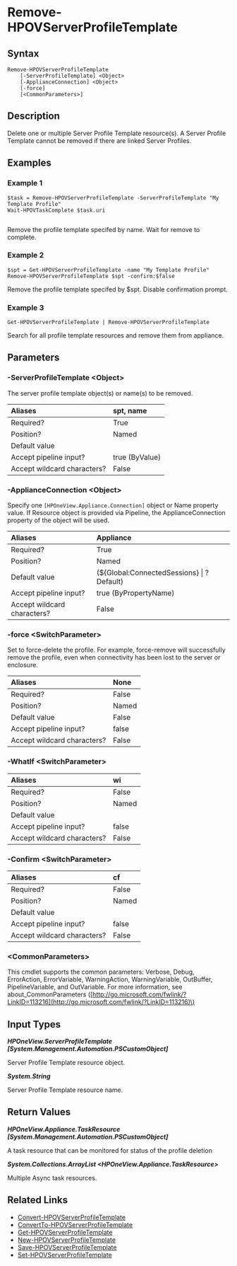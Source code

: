 ﻿---
description: Delete Server Profile Template Resource(s).
---

# Remove-HPOVServerProfileTemplate

## Syntax

```text
Remove-HPOVServerProfileTemplate
    [-ServerProfileTemplate] <Object>
    [-ApplianceConnection] <Object>
    [-force]
    [<CommonParameters>]
```

## Description

Delete one or multiple Server Profile Template resource(s).  A Server Profile Template cannot be removed if there are linked Server Profiles.

## Examples

###  Example 1 

```text
$task = Remove-HPOVServerProfileTemplate -ServerProfileTemplate "My Template Profile"
Wait-HPOVTaskComplete $task.uri
                        
```

Remove the profile template specifed by name. Wait for remove to complete.

###  Example 2 

```text
$spt = Get-HPOVServerProfileTemplate -name "My Template Profile"
Remove-HPOVServerProfileTemplate $spt -confirm:$false
```

Remove the profile template specifed by $spt. Disable confirmation prompt.

###  Example 3 

```text
Get-HPOVServerProfileTemplate | Remove-HPOVServerProfileTemplate
```

Search for all profile template resources and remove them from appliance.

## Parameters

### -ServerProfileTemplate &lt;Object&gt;

The server profile template object(s) or name(s) to be removed.

| Aliases | spt, name |
| :--- | :--- |
| Required? | True |
| Position? | Named |
| Default value |  |
| Accept pipeline input? | true (ByValue) |
| Accept wildcard characters? | False |

### -ApplianceConnection &lt;Object&gt;

Specify one `[HPOneView.Appliance.Connection]` object or Name property value. If Resource object is provided via Pipeline, the ApplianceConnection property of the object will be used.

| Aliases | Appliance |
| :--- | :--- |
| Required? | True |
| Position? | Named |
| Default value | (${Global:ConnectedSessions} &vert; ? Default) |
| Accept pipeline input? | true (ByPropertyName) |
| Accept wildcard characters? | False |

### -force &lt;SwitchParameter&gt;

Set to force-delete the profile.  For example, force-remove will successfully remove the profile, even when connectivity has been lost to the server or enclosure.

| Aliases | None |
| :--- | :--- |
| Required? | False |
| Position? | Named |
| Default value | False |
| Accept pipeline input? | false |
| Accept wildcard characters? | False |

### -WhatIf &lt;SwitchParameter&gt;



| Aliases | wi |
| :--- | :--- |
| Required? | False |
| Position? | Named |
| Default value |  |
| Accept pipeline input? | false |
| Accept wildcard characters? | False |

### -Confirm &lt;SwitchParameter&gt;



| Aliases | cf |
| :--- | :--- |
| Required? | False |
| Position? | Named |
| Default value |  |
| Accept pipeline input? | false |
| Accept wildcard characters? | False |

### &lt;CommonParameters&gt;

This cmdlet supports the common parameters: Verbose, Debug, ErrorAction, ErrorVariable, WarningAction, WarningVariable, OutBuffer, PipelineVariable, and OutVariable. For more information, see about\_CommonParameters \([http://go.microsoft.com/fwlink/?LinkID=113216](http://go.microsoft.com/fwlink/?LinkID=113216)\)

## Input Types

_**HPOneView.ServerProfileTemplate [System.Management.Automation.PSCustomObject]**_

Server Profile Template resource object.

_**System.String**_

Server Profile Template resource name.

## Return Values

_**HPOneView.Appliance.TaskResource [System.Management.Automation.PSCustomObject]**_

A task resource that can be monitored for status of the profile deletion

_**System.Collections.ArrayList <HPOneView.Appliance.TaskResource>**_

Multiple Async task resources.

## Related Links

* [Convert-HPOVServerProfileTemplate](convert-hpovserverprofiletemplate.md)
* [ConvertTo-HPOVServerProfileTemplate](convertto-hpovserverprofiletemplate.md)
* [Get-HPOVServerProfileTemplate](get-hpovserverprofiletemplate.md)
* [New-HPOVServerProfileTemplate](new-hpovserverprofiletemplate.md)
* [Save-HPOVServerProfileTemplate](save-hpovserverprofiletemplate.md)
* [Set-HPOVServerProfileTemplate](set-hpovserverprofiletemplate.md)
